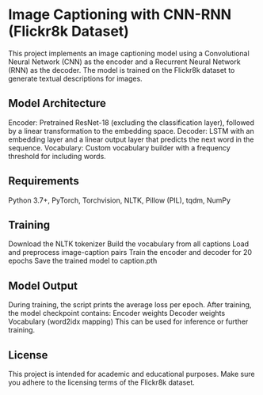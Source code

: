 # Image Captioning with CNN-RNN (Flickr8k Dataset)

This project implements an image captioning model using a Convolutional Neural Network (CNN) as the encoder and a Recurrent Neural Network (RNN) as the decoder. The model is trained on the Flickr8k dataset to generate textual descriptions for images.

## Model Architecture

Encoder: Pretrained ResNet-18 (excluding the classification layer), followed by a linear transformation to the embedding space.
Decoder: LSTM with an embedding layer and a linear output layer that predicts the next word in the sequence.
Vocabulary: Custom vocabulary builder with a frequency threshold for including words.

## Requirements

Python 3.7+,
PyTorch,
Torchvision,
NLTK,
Pillow (PIL),
tqdm,
NumPy

## Training

Download the NLTK tokenizer
Build the vocabulary from all captions
Load and preprocess image-caption pairs
Train the encoder and decoder for 20 epochs
Save the trained model to caption.pth

## Model Output

During training, the script prints the average loss per epoch. After training, the model checkpoint contains:
Encoder weights
Decoder weights
Vocabulary (word2idx mapping)
This can be used for inference or further training.

## License

This project is intended for academic and educational purposes. Make sure you adhere to the licensing terms of the Flickr8k dataset.


